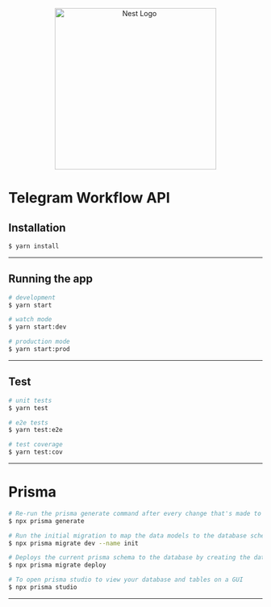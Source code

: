 <p align="center">
  <a href="http://nestjs.com/" target="blank"><img src="https://nestjs.com/img/logo_text.svg" width="320" alt="Nest Logo" /></a>
</p>

# Telegram Workflow API

## Installation

```bash
$ yarn install
```

---

## Running the app

```bash
# development
$ yarn start

# watch mode
$ yarn start:dev

# production mode
$ yarn start:prod
```

---

## Test

```bash
# unit tests
$ yarn test

# e2e tests
$ yarn test:e2e

# test coverage
$ yarn test:cov
```

---

# Prisma

```bash
# Re-run the prisma generate command after every change that's made to your Prisma schema to update the generated Prisma Client code
$ npx prisma generate

# Run the initial migration to map the data models to the database schema and generate the migration files.
$ npx prisma migrate dev --name init

# Deploys the current prisma schema to the database by creating the database and tables needed.
$ npx prisma migrate deploy

# To open prisma studio to view your database and tables on a GUI
$ npx prisma studio
```

---

